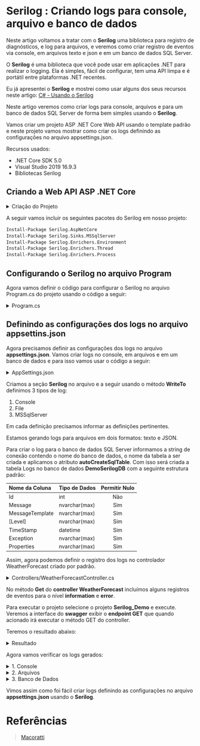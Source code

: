 # Serilog : Criando logs para console, arquivo e banco de dados

Neste artigo voltamos a tratar com o **Serilog** uma biblioteca para registro de diagnósticos, e log para arquivos, e veremos como criar registro de eventos via console, em arquivos texto e json e em um banco de dados SQL Server.

O **Serilog** é uma biblioteca que você pode usar em aplicações .NET para realizar o logging. Ela é simples, fácil de configurar, tem uma API limpa e é portátil entre plataformas .NET recentes.

Eu já apresentei o **Serilog** e mostrei como usar alguns dos seus recursos neste artigo: [C# - Usando o Serilog](http://www.macoratti.net/18/05/c_serilog1.htm)

Neste artigo veremos como criar logs para console, arquivos e para um banco de dados SQL Server de forma bem simples usando o **Serilog**.

Vamos criar um projeto ASP .NET Core Web API usando o template padrão e neste projeto vamos mostrar como criar os logs definindo as configurações no arquivo appsettings.json.

Recursos usados:

- .NET Core SDK 5.0
- Visual Studio 2019 16.9.3
- Bibliotecas Serilog

## Criando a Web API ASP .NET Core

<details><summary>Criação do Projeto</summary>

![Criar Projeto](./Assets/criar-projeto.png)

![Selecionar Modelo](./Assets/selecionar-modelo.png)

![Configurar Projeto](./Assets/configurar-projeto.png)

![Informações Adicionais](./Assets/info-adicionais.png)

</details>

A seguir vamos incluir os seguintes pacotes do Serilog em nosso projeto:

```ps
Install-Package Serilog.AspNetCore
Install-Package Serilog.Sinks.MSSqlServer
Install-Package Serilog.Enrichers.Environment
Install-Package Serilog.Enrichers.Thread
Install-Package Serilog.Enrichers.Process
```

## Configurando o Serilog no arquivo Program

Agora vamos definir o código para configurar o Serilog no arquivo Program.cs do projeto usando o código a seguir:

<details>
<summary>Program.cs</summary>

```c#
// >>> Serilog ------------------------------------------------------------------------------------------

using Serilog;

var config = new ConfigurationBuilder()
    .AddJsonFile("appsettings.json").Build();

Log.Logger = new LoggerConfiguration()
    .ReadFrom.Configuration(config).CreateLogger();

// ------------------------------------------------------------------------------------------ Serilog <<<

var builder = WebApplication.CreateBuilder(args);

// Add services to the container.

builder.Services.AddControllers();
// Learn more about configuring Swagger/OpenAPI at https://aka.ms/aspnetcore/swashbuckle
builder.Services.AddEndpointsApiExplorer();
builder.Services.AddSwaggerGen();

// >>> Serilog ------------------------------------------------------------------------------------------

builder.Host.UseSerilog();

// ------------------------------------------------------------------------------------------ Serilog <<<

var app = builder.Build();

// Configure the HTTP request pipeline.
if (app.Environment.IsDevelopment())
{
    app.UseSwagger();
    app.UseSwaggerUI();
}

app.UseAuthorization();

app.MapControllers();

// >>> Serilog ------------------------------------------------------------------------------------------

try
{
    Log.Information("API inicializando");
    app.Run();
}
catch (Exception ex)
{
    Log.Fatal(ex, "A aplicação falhou ao iniciar");
}
finally
{
    Log.CloseAndFlush();
}

// ------------------------------------------------------------------------------------------ Serilog <<<
```

Neste código estamos habilitando a leitura do arquivo **appsettings.json** pois nele vamos criar as definições dos logs que desejamos criar. Para isso o **Serilog** vai ter que ler o arquivo **appsettings.json** para obter as definições e criar os respectivos logs.

A seguir vamos criar o **logger raiz** usando o **LoggerConfiguration** e para isso usamos uma instancia de **LoggerConfiguration** e a partir das informações obtidas no arquivo **appsettings.json** criamos um **logger** usando as **sinks**, os **enrichers** e as demais definições do arquivo **appsettings.json**.

A seguir definimos o **Serilog** como provedor de log ao invés de usar o recurso padrão da plataforma .NET.

</details>

## Definindo as configurações dos logs no arquivo appsettins.json

Agora precisamos definir as configurações dos logs no arquivo **appsettings.json**. Vamos criar logs no console, em arquivos e em um banco de dados e para isso vamos usar o código a seguir:

<details><summary>AppSettings.json</summary>

```json
{
  "Logging": {
    "LogLevel": {
      "Default": "Information",
      "Microsoft.AspNetCore": "Warning"
    }
  },
  "AllowedHosts": "*",

  // >>> Serilog ------------------------------------------------------------------------------------------

  "Serilog": {
    "Using": [],
    "MinimumLevel": {
      "Default": "Information",
      "Override": {
        "Microsoft": "Warning",
        "System": "Warning"
      }
    },
    "WriteTo": [
      {
        "Name": "Console"
      },
      {
        "Name": "File",
        "Args": {
          "path": "C:\\DEV\\C#\\serilog\\Learning\\SerilogLearning\\Logs\\log.txt",
          "outputTemplate": "{Timestamp} {Message}{NewLine:1}{Exception:1}"
        }
      },
      {
        "Name": "File",
        "Args": {
          "path": "C:\\DEV\\C#\\serilog\\Learning\\SerilogLearning\\Logs\\log.json",
          "formatter": "Serilog.Formatting.Json.JsonFormatter, Serilog"
        }
      },
      {
        "Name": "MSSqlServer",
        "Args": {
          "connectionString": "Data Source=BARBIERI\\SQLEXPRESS;Initial Catalog=Serilog;Integrated Security=True",
          "sinkOptionsSection": {
            "tableName": "Logs",
            "autoCreateSqlTable": true
          },
          "restrictedToMinimumLevel": "Warning"
        }
      }
    ],
    "Enrich": [
      "FromLogContext",
      "WithMachineName",
      "WithProcessId",
      "WithThreadId"
    ],
    "Properties": {
      "ApplicationName": "Serilog.WebAPI"
    }

    // ------------------------------------------------------------------------------------------ Serilog <<<
  }
}
```

</details>

Criamos a seção **Serilog** no arquivo e a seguir usando o método **WriteTo** definimos 3 tipos de log:

1. Console
2. File
3. MSSqlServer

Em cada definição precisamos informar as definições pertinentes.

Estamos gerando logs para arquivos em dois formatos: texto e JSON.

Para criar o log para o banco de dados SQL Server informamos a string de conexão contendo o nome do banco de dados, o nome da tabela a ser criada e aplicamos o atributo **autoCreateSqlTable**. Com isso será criada a tabela Logs no banco de dados **DemoSerilogDB** com a seguinte estrutura padrão:

| Nome da Coluna  | Tipo de Dados | Permitir Nulo |
| :-------------- | :------------ | :-----------: |
| Id              | int           |      Não      |
| Message         | nvarchar(max) |      Sim      |
| MessageTemplate | nvarchar(max) |      Sim      |
| [Level]         | nvarchar(max) |      Sim      |
| TimeStamp       | datetime      |      Sim      |
| Exception       | nvarchar(max) |      Sim      |
| Properties      | nvarchar(max) |      Sim      |

Assim, agora podemos definir o registro dos logs no controlador WeatherForecast criado por padrão.

<details><summary>Controllers/WeatherForecastController.cs</summary>

```c#
using Microsoft.AspNetCore.Mvc;

namespace SerilogLearning.Controllers
{
    [ApiController]
    [Route("[controller]")]
    public class WeatherForecastController : ControllerBase
    {
        private static readonly string[] Summaries = new[]
        {
        "Freezing", "Bracing", "Chilly", "Cool", "Mild", "Warm", "Balmy", "Hot", "Sweltering", "Scorching"
    };

        private readonly ILogger<WeatherForecastController> _logger;

        public WeatherForecastController(ILogger<WeatherForecastController> logger)
        {
            _logger = logger;
            _logger.LogInformation("WeatherForecast instanciando ILogger");
        }

        [HttpGet(Name = "GetWeatherForecast")]
        public IEnumerable<WeatherForecast> Get()
        {
            //return Enumerable.Range(1, 5).Select(index => new WeatherForecast
            //{
            //    Date = DateTime.Now.AddDays(index),
            //    TemperatureC = Random.Shared.Next(-20, 55),
            //    Summary = Summaries[Random.Shared.Next(Summaries.Length)]
            //})
            //.ToArray();

            _logger.LogInformation("endpoint GET -> WeatherForecast.Get()");
            int count;
            try
            {
                for (count = 0; count <= 5; count++)
                {
                    if (count == 3)
                        throw new Exception("Ocorreu uma Exception Aleatória... ");
                    else
                        _logger.LogInformation($"Número de iterações {count}");
                }
                var rng = new Random();
                return Enumerable.Range(1, 5).Select(index => new WeatherForecast
                {
                    Date = DateTime.Now.AddDays(index),
                    TemperatureC = rng.Next(-20, 55),
                    Summary = Summaries[rng.Next(Summaries.Length)]
                })
                .ToArray();
            }
            catch (Exception ex)
            {
                _logger.LogError(ex, $"endpoint GET -> WeatherForecast.Get() - Exception ");
                throw;
            }
        }
    }
}
```

</details>

No método **Get** do **controller WeatherForecast** incluímos alguns registros de eventos para o nível **information** e **error**.

Para executar o projeto selecione o projeto **Serilog_Demo** e execute. Veremos a interface do **swagger** exibir o **endpoint GET** que quando acionado irá executar o método GET do controller.

Teremos o resultado abaixo:

<details><summary>Resultado</summary>

![Exceção aleatória](./Assets/excecao-aleatoria.png)

![Swagger](./Assets/excecao-aleatoria-swagger.png)

</details>

Agora vamos verificar os logs gerados:

<details><summary>1. Console</summary>

![Console](./Assets/excecao-aleatoria-console.png)

</details>

<details><summary>2. Arquivos</summary>

Os arquivos **log.txt** e **log.json** na pasta **C:\DEV\C#\serilog\Learning\SerilogLearning\Logs**

![Gerenciador de Soluções](./Assets/excecao-aleatoria-logs-gs.png)

![Gerenciador de Arquivos](./Assets/excecao-aleatoria-logs-ga.png)

<details>
<summary>log.txt</summary>

```txt
03/03/2022 08:26:13 -03:00 API inicializando
03/03/2022 08:26:30 -03:00 WeatherForecast instanciando ILogger
03/03/2022 08:26:30 -03:00 endpoint GET -> WeatherForecast.Get()
03/03/2022 08:26:30 -03:00 Número de iterações 0
03/03/2022 08:26:30 -03:00 Número de iterações 1
03/03/2022 08:26:30 -03:00 Número de iterações 2
03/03/2022 08:26:30 -03:00 endpoint GET -> WeatherForecast.Get() - Exception
System.Exception: Ocorreu uma Exception Aleatória...
   at SerilogLearning.Controllers.WeatherForecastController.Get() in C:\DEV\C#\serilog\Learning\SerilogLearning\Controllers\WeatherForecastController.cs:line 40
03/03/2022 08:27:57 -03:00 An unhandled exception has occurred while executing the request.
System.Exception: Ocorreu uma Exception Aleatória...
   at SerilogLearning.Controllers.WeatherForecastController.Get() in C:\DEV\C#\serilog\Learning\SerilogLearning\Controllers\WeatherForecastController.cs:line 40
   at lambda_method2(Closure , Object , Object[] )
   at Microsoft.AspNetCore.Mvc.Infrastructure.ActionMethodExecutor.SyncObjectResultExecutor.Execute(IActionResultTypeMapper mapper, ObjectMethodExecutor executor, Object controller, Object[] arguments)
   at Microsoft.AspNetCore.Mvc.Infrastructure.ControllerActionInvoker.InvokeActionMethodAsync()
   at Microsoft.AspNetCore.Mvc.Infrastructure.ControllerActionInvoker.Next(State& next, Scope& scope, Object& state, Boolean& isCompleted)
   at Microsoft.AspNetCore.Mvc.Infrastructure.ControllerActionInvoker.InvokeNextActionFilterAsync()
--- End of stack trace from previous location ---
   at Microsoft.AspNetCore.Mvc.Infrastructure.ControllerActionInvoker.Rethrow(ActionExecutedContextSealed context)
   at Microsoft.AspNetCore.Mvc.Infrastructure.ControllerActionInvoker.Next(State& next, Scope& scope, Object& state, Boolean& isCompleted)
   at Microsoft.AspNetCore.Mvc.Infrastructure.ControllerActionInvoker.InvokeInnerFilterAsync()
--- End of stack trace from previous location ---
   at Microsoft.AspNetCore.Mvc.Infrastructure.ResourceInvoker.<InvokeFilterPipelineAsync>g__Awaited|20_0(ResourceInvoker invoker, Task lastTask, State next, Scope scope, Object state, Boolean isCompleted)
   at Microsoft.AspNetCore.Mvc.Infrastructure.ResourceInvoker.<InvokeAsync>g__Awaited|17_0(ResourceInvoker invoker, Task task, IDisposable scope)
   at Microsoft.AspNetCore.Mvc.Infrastructure.ResourceInvoker.<InvokeAsync>g__Awaited|17_0(ResourceInvoker invoker, Task task, IDisposable scope)
   at Microsoft.AspNetCore.Routing.EndpointMiddleware.<Invoke>g__AwaitRequestTask|6_0(Endpoint endpoint, Task requestTask, ILogger logger)
   at Microsoft.AspNetCore.Authorization.AuthorizationMiddleware.Invoke(HttpContext context)
   at Swashbuckle.AspNetCore.SwaggerUI.SwaggerUIMiddleware.Invoke(HttpContext httpContext)
   at Swashbuckle.AspNetCore.Swagger.SwaggerMiddleware.Invoke(HttpContext httpContext, ISwaggerProvider swaggerProvider)
   at Microsoft.AspNetCore.Diagnostics.DeveloperExceptionPageMiddleware.Invoke(HttpContext context)

```

</details>

<details>
<summary>log.json</summary>

```json
{
	"Timestamp": "2022-03-03T08:26:13.3543120-03:00",
	"Level": "Information",
	"MessageTemplate": "API inicializando",
	"Properties": {
		"MachineName": "BARBIERI",
		"ProcessId": 4332,
		"ThreadId": 1,
		"ApplicationName": "Serilog.WebAPI"
	}
}
{
	"Timestamp": "2022-03-03T08:26:30.5004378-03:00",
	"Level": "Information",
	"MessageTemplate": "WeatherForecast instanciando ILogger",
	"Properties": {
		"SourceContext": "SerilogLearning.Controllers.WeatherForecastController",
		"ActionId": "8e66dc87-e74f-4451-978f-3489f6ab7716",
		"ActionName": "SerilogLearning.Controllers.WeatherForecastController.Get (SerilogLearning)",
		"RequestId": "0HMFT12G34BMO:00000002",
		"RequestPath": "/WeatherForecast",
		"ConnectionId": "0HMFT12G34BMO",
		"MachineName": "BARBIERI",
		"ProcessId": 4332,
		"ThreadId": 4,
		"ApplicationName": "Serilog.WebAPI"
	}
}
{
	"Timestamp": "2022-03-03T08:26:30.5245035-03:00",
	"Level": "Information",
	"MessageTemplate": "endpoint GET -> WeatherForecast.Get()",
	"Properties": {
		"SourceContext": "SerilogLearning.Controllers.WeatherForecastController",
		"ActionId": "8e66dc87-e74f-4451-978f-3489f6ab7716",
		"ActionName": "SerilogLearning.Controllers.WeatherForecastController.Get (SerilogLearning)",
		"RequestId": "0HMFT12G34BMO:00000002",
		"RequestPath": "/WeatherForecast",
		"ConnectionId": "0HMFT12G34BMO",
		"MachineName": "BARBIERI",
		"ProcessId": 4332,
		"ThreadId": 4,
		"ApplicationName": "Serilog.WebAPI"
	}
}
{
	"Timestamp": "2022-03-03T08:26:30.5265116-03:00",
	"Level": "Information",
	"MessageTemplate": "Número de iterações 0",
	"Properties": {
		"SourceContext": "SerilogLearning.Controllers.WeatherForecastController",
		"ActionId": "8e66dc87-e74f-4451-978f-3489f6ab7716",
		"ActionName": "SerilogLearning.Controllers.WeatherForecastController.Get (SerilogLearning)",
		"RequestId": "0HMFT12G34BMO:00000002",
		"RequestPath": "/WeatherForecast",
		"ConnectionId": "0HMFT12G34BMO",
		"MachineName": "BARBIERI",
		"ProcessId": 4332,
		"ThreadId": 4,
		"ApplicationName": "Serilog.WebAPI"
	}
}
{
	"Timestamp": "2022-03-03T08:26:30.5284627-03:00",
	"Level": "Information",
	"MessageTemplate": "Número de iterações 1",
	"Properties": {
		"SourceContext": "SerilogLearning.Controllers.WeatherForecastController",
		"ActionId": "8e66dc87-e74f-4451-978f-3489f6ab7716",
		"ActionName": "SerilogLearning.Controllers.WeatherForecastController.Get (SerilogLearning)",
		"RequestId": "0HMFT12G34BMO:00000002",
		"RequestPath": "/WeatherForecast",
		"ConnectionId": "0HMFT12G34BMO",
		"MachineName": "BARBIERI",
		"ProcessId": 4332,
		"ThreadId": 4,
		"ApplicationName": "Serilog.WebAPI"
	}
}
{
	"Timestamp": "2022-03-03T08:26:30.5302296-03:00",
	"Level": "Information",
	"MessageTemplate": "Número de iterações 2",
	"Properties": {
		"SourceContext": "SerilogLearning.Controllers.WeatherForecastController",
		"ActionId": "8e66dc87-e74f-4451-978f-3489f6ab7716",
		"ActionName": "SerilogLearning.Controllers.WeatherForecastController.Get (SerilogLearning)",
		"RequestId": "0HMFT12G34BMO:00000002",
		"RequestPath": "/WeatherForecast",
		"ConnectionId": "0HMFT12G34BMO",
		"MachineName": "BARBIERI",
		"ProcessId": 4332,
		"ThreadId": 4,
		"ApplicationName": "Serilog.WebAPI"
	}
}
{
	"Timestamp": "2022-03-03T08:26:30.6398230-03:00",
	"Level": "Error",
	"MessageTemplate": "endpoint GET -> WeatherForecast.Get() - Exception ",
	"Exception": "System.Exception: Ocorreu uma Exception Aleatória... \r\n   at SerilogLearning.Controllers.WeatherForecastController.Get() in C:\\DEV\\C#\\serilog\\Learning\\SerilogLearning\\Controllers\\WeatherForecastController.cs:line 40",
	"Properties": {
		"SourceContext": "SerilogLearning.Controllers.WeatherForecastController",
		"ActionId": "8e66dc87-e74f-4451-978f-3489f6ab7716",
		"ActionName": "SerilogLearning.Controllers.WeatherForecastController.Get (SerilogLearning)",
		"RequestId": "0HMFT12G34BMO:00000002",
		"RequestPath": "/WeatherForecast",
		"ConnectionId": "0HMFT12G34BMO",
		"MachineName": "BARBIERI",
		"ProcessId": 4332,
		"ThreadId": 4,
		"ApplicationName": "Serilog.WebAPI"
	}
}
{
	"Timestamp": "2022-03-03T08:27:57.7895882-03:00",
	"Level": "Error",
	"MessageTemplate": "An unhandled exception has occurred while executing the request.",
	"Exception": "System.Exception: Ocorreu uma Exception Aleatória... \r\n   at SerilogLearning.Controllers.WeatherForecastController.Get() in C:\\DEV\\C#\\serilog\\Learning\\SerilogLearning\\Controllers\\WeatherForecastController.cs:line 40\r\n   at lambda_method2(Closure , Object , Object[] )\r\n   at Microsoft.AspNetCore.Mvc.Infrastructure.ActionMethodExecutor.SyncObjectResultExecutor.Execute(IActionResultTypeMapper mapper, ObjectMethodExecutor executor, Object controller, Object[] arguments)\r\n   at Microsoft.AspNetCore.Mvc.Infrastructure.ControllerActionInvoker.InvokeActionMethodAsync()\r\n   at Microsoft.AspNetCore.Mvc.Infrastructure.ControllerActionInvoker.Next(State& next, Scope& scope, Object& state, Boolean& isCompleted)\r\n   at Microsoft.AspNetCore.Mvc.Infrastructure.ControllerActionInvoker.InvokeNextActionFilterAsync()\r\n--- End of stack trace from previous location ---\r\n   at Microsoft.AspNetCore.Mvc.Infrastructure.ControllerActionInvoker.Rethrow(ActionExecutedContextSealed context)\r\n   at Microsoft.AspNetCore.Mvc.Infrastructure.ControllerActionInvoker.Next(State& next, Scope& scope, Object& state, Boolean& isCompleted)\r\n   at Microsoft.AspNetCore.Mvc.Infrastructure.ControllerActionInvoker.InvokeInnerFilterAsync()\r\n--- End of stack trace from previous location ---\r\n   at Microsoft.AspNetCore.Mvc.Infrastructure.ResourceInvoker.<InvokeFilterPipelineAsync>g__Awaited|20_0(ResourceInvoker invoker, Task lastTask, State next, Scope scope, Object state, Boolean isCompleted)\r\n   at Microsoft.AspNetCore.Mvc.Infrastructure.ResourceInvoker.<InvokeAsync>g__Awaited|17_0(ResourceInvoker invoker, Task task, IDisposable scope)\r\n   at Microsoft.AspNetCore.Mvc.Infrastructure.ResourceInvoker.<InvokeAsync>g__Awaited|17_0(ResourceInvoker invoker, Task task, IDisposable scope)\r\n   at Microsoft.AspNetCore.Routing.EndpointMiddleware.<Invoke>g__AwaitRequestTask|6_0(Endpoint endpoint, Task requestTask, ILogger logger)\r\n   at Microsoft.AspNetCore.Authorization.AuthorizationMiddleware.Invoke(HttpContext context)\r\n   at Swashbuckle.AspNetCore.SwaggerUI.SwaggerUIMiddleware.Invoke(HttpContext httpContext)\r\n   at Swashbuckle.AspNetCore.Swagger.SwaggerMiddleware.Invoke(HttpContext httpContext, ISwaggerProvider swaggerProvider)\r\n   at Microsoft.AspNetCore.Diagnostics.DeveloperExceptionPageMiddleware.Invoke(HttpContext context)",
	"Properties": {
		"EventId": {
			"Id": 1,
			"Name": "UnhandledException"
		},
		"SourceContext": "Microsoft.AspNetCore.Diagnostics.DeveloperExceptionPageMiddleware",
		"RequestId": "0HMFT12G34BMO:00000002",
		"RequestPath": "/WeatherForecast",
		"ConnectionId": "0HMFT12G34BMO",
		"MachineName": "BARBIERI",
		"ProcessId": 4332,
		"ThreadId": 4,
		"ApplicationName": "Serilog.WebAPI"
	}
}
```

</details>

</details>

<details><summary>3. Banco de Dados</summary>

O log no banco de dados DemoSerilogDB onde foi criada a tabela Logs com o conteúdo abaixo:

![Banco de Dados](./Assets/excecao-aleatoria-logs-bdados.png)

</details>

Vimos assim como foi fácil criar logs definindo as configurações no arquivo **appsettings.json** usando o **Serilog**.

# Referências

> [Macoratti](http://www.macoratti.net/21/04/c_serilog1.htm)
